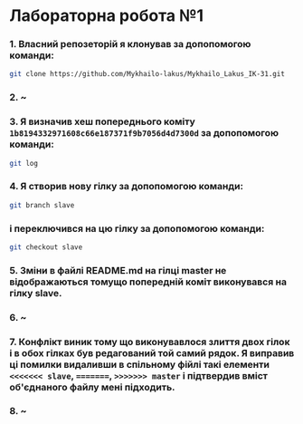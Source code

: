 # **Лабораторна робота №1**

### 1. Власний репозеторій я клонував за допопомогою команди:
```sh
git clone https://github.com/Mykhailo-lakus/Mykhailo_Lakus_IK-31.git
``` 

### 2. ~


### 3. Я визначив хеш попереднього коміту `1b8194332971608c66e187371f9b7056d4d7300d` за допопомогою команди:
```sh
git log
``` 


### 4. Я створив нову гілку за допопомогою команди:
```sh
git branch slave
``` 
### і переключився на цю гілку за допопомогою команди:
```sh
git checkout slave
``` 

### 5. Зміни в файлі README.md на гілці master не відображаються томущо попередній коміт виконувався на гілку slave.

### 6. ~

### 7. Конфлікт виник тому що виконувавлося злиття двох гілок і в обох гілках був редагований той самий рядок. Я виправив ці помилки видаливши в спільному фійлі такі елементи `<<<<<<< slave`, `=======`, `>>>>>>> master` і підтвердив вміст об'єднаного файлу мені підходить.

### 8. ~
